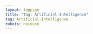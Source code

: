 ```yaml
---
layout: tagpage
title: "Tag: Artificial-Intelligence"
tag: Artificial-Intelligence
robots: noindex
---
```

